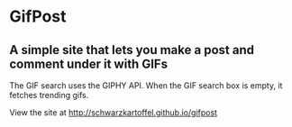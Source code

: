 # GifPost

## A simple site that lets you make a post and comment under it with GIFs
The GIF search uses the GIPHY API. When the GIF search box is empty, it fetches
trending gifs.

View the site at http://schwarzkartoffel.github.io/gifpost